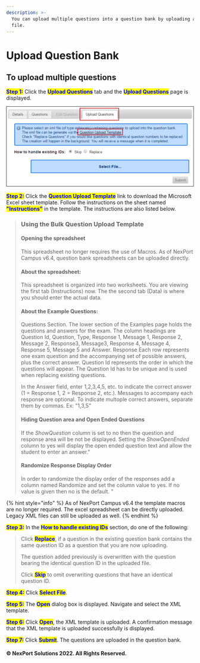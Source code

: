 ```yaml
---
description: >-
  You can upload multiple questions into a question bank by uploading an XML
  file.
---
```


# Upload Question Bank

## **To upload multiple questions**

<mark style="color:blue;">**Step 1:**</mark>  Click the <mark style="color:blue;">**Upload Questions**</mark> tab and the <mark style="color:blue;">**Upload Questions**</mark> <mark style="color:blue;"></mark><mark style="color:blue;"></mark> page is displayed.

![](/.gitbook/assets/Upload_Questions_550x234.png)

<mark style="color:blue;">**Step 2:**</mark>  Click the <mark style="color:blue;">**Question Upload Template**</mark> link to download the Microsoft Excel sheet template. Follow the instructions on the sheet named <mark style="color:blue;">**"Instructions"**</mark> in the template. The instructions are also listed below.

> ### Using the Bulk Question Upload Template
>
> #### Opening the spreadsheet
>
> This spreadsheet no longer requires the use of Macros. As of NexPort Campus v6.4, question bank spreadsheets can be uploaded directly.
>
> #### About the spreadsheet:
>
> This spreadsheet is organized into two worksheets. You are viewing the first tab (Instructions) now. The the second tab (Data) is where you should enter the actual data.
>
> #### About the Example Questions:
>
> Questions Section. The lower section of the Examples page holds the questions and answers for the exam. The column headings are Question Id, Question, Type, Response 1, Message 1, Response 2, Message 2, Response3, Message3, Response 4, Message 4, Response 5, Message 5 and Answer. Response Each row represents one exam question and the accompanying set of possible answers, plus the correct answer. Question Id represents the order in which the questions will appear. The Question Id has to be unique and is used when replacing existing questions.
>
> In the Answer field, enter 1,2,3,4,5, etc. to indicate the correct answer (1 = Response 1, 2 = Response 2, etc.). Messages to accompany each response are optional. To indicate multople correct answers, separate them by commas. Ex: "1,3,5"
>
> #### Hiding Question area and Open Ended Questions
>
> If the _ShowQuestion_ column is set to no then the question and response area will be not be displayed. Setting the _ShowOpenEnded_ column to yes will display the open ended question text and allow the student to enter an answer."
>
> #### Randomize Response Display Order
>
> In order to randomize the display order of the responses add a column named Randomize and set the column value to yes. If no value is given then no is the default. "

{% hint style="info" %}
As of NexPort Campus v6.4 the template macros are no longer required. The excel spreadsheet can be directly uploaded. Legacy XML files can still be uploaded as well.
{% endhint %}

<mark style="color:blue;">**Step 3:**</mark>  In the <mark style="color:blue;">**How to handle existing IDs**</mark> section, do one of the following:

> Click <mark style="color:blue;">**Replace**</mark>, if a question in the existing question bank contains the same question ID as a question that you are now uploading.
>
> The question added previously is overwritten with the question bearing the identical question ID in the uploaded file.
>
> Click <mark style="color:blue;">**Skip**</mark> to omit overwriting questions that have an identical question ID.

<mark style="color:blue;">**Step 4:**</mark>  Click <mark style="color:blue;">**Select File**</mark>.

<mark style="color:blue;">**Step 5:**</mark>  The <mark style="color:blue;">**Open**</mark> dialog box is displayed. Navigate and select the XML template.

<mark style="color:blue;">**Step 6:**</mark>  Click <mark style="color:blue;">**Open**</mark>, the XML template is uploaded. A confirmation message that the XML template is uploaded successfully is displayed.

<mark style="color:blue;">**Step 7:**</mark>  Click <mark style="color:blue;">**Submit**</mark>. The questions are uploaded in the question bank.

#### © NexPort Solutions 2022. All Rights Reserved.
